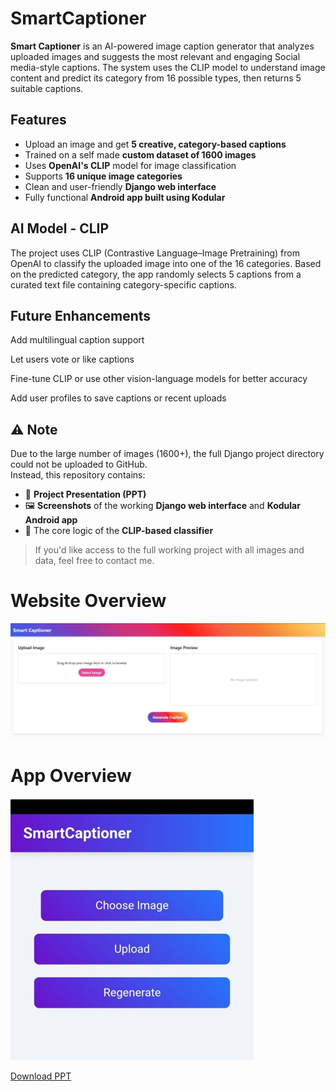 # SmartCaptioner

**Smart Captioner** is an AI-powered image caption generator that analyzes uploaded images and suggests the most relevant and engaging Social media-style captions. The system uses the CLIP model to understand image content and predict its category from 16 possible types, then returns 5 suitable captions.

## Features

- Upload an image and get **5 creative, category-based captions**
- Trained on a self made **custom dataset of 1600 images** 
- Uses **OpenAI's CLIP** model for image classification
- Supports **16 unique image categories**
- Clean and user-friendly **Django web interface**
- Fully functional **Android app built using Kodular**


## AI Model - CLIP

The project uses CLIP (Contrastive Language–Image Pretraining) from OpenAI to classify the uploaded image into one of the 16 categories. Based on the predicted category, the app randomly selects 5 captions from a curated text file containing category-specific captions.

## Future Enhancements

Add multilingual caption support

Let users vote or like captions

Fine-tune CLIP or use other vision-language models for better accuracy

Add user profiles to save captions or recent uploads



## ⚠️ Note

Due to the large number of images (1600+), the full Django project directory could not be uploaded to GitHub.  
Instead, this repository contains:

- 📄 **Project Presentation (PPT)**
- 🖼 **Screenshots** of the working **Django web interface** and **Kodular Android app**
- 🧠 The core logic of the **CLIP-based classifier**

> If you'd like access to the full working project with all images and data, feel free to contact me.

# Website Overview

![Web Screenshot](Picture1.jpg)


# App Overview

![App Screenshot](Picture2.jpg)

[Download PPT](major_ppt.pptx)



